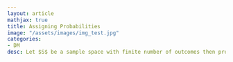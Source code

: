 ```yaml
---
layout: article
mathjax: true
title: Assigning Probabilities
image: "/assets/images/img_test.jpg"
categories:
- DM
desc: Let $S$ be a sample space with finite number of outcomes then probability of each outcome $s$ ($p(s)$) is given as

































































































































































































































































































































































 
imagealt: 
---
```


Let $S$ be a sample space with finite number of outcomes then probability of each outcome $s$ ($p(s)$) is given as

































































































































































































































































































































































$$0 \le p(s) \le 1$$

































































































































































































































































































































































and $$\sum_{s \in S} p(s) = 1$$
































































































































































































































































































































































